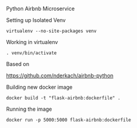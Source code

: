 Python Airbnb Microservice

Setting up Isolated Venv
```
virtualenv --no-site-packages venv
```

Working in virtualenv

```
. venv/bin/activate
```

Based on 

https://github.com/nderkach/airbnb-python


Building new docker image
```
docker build -t "flask-airbnb:dockerfile" .
```

Running the image
```
docker run -p 5000:5000 flask-airbnb:dockerfile
```
